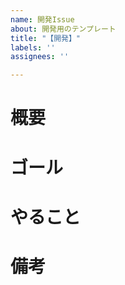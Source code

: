 ```yaml
---
name: 開発Issue
about: 開発用のテンプレート
title: "【開発】"
labels: ''
assignees: ''

---
```


# 概要

# ゴール

# やること

# 備考
